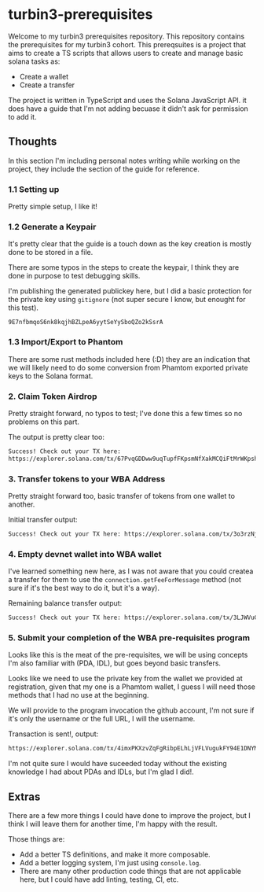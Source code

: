 # turbin3-prerequisites
Welcome to my turbin3 prerequisites repository. This repository contains the prerequisites for my turbin3 cohort. This prereqsuites is a project that aims to create a TS scripts that allows users to create and manage basic solana tasks as:

- Create a wallet
- Create a transfer

The project is written in TypeScript and uses the Solana JavaScript API. it does have a guide that I'm not adding becuase it didn't ask for permission to add it.

## Thoughts
In this section I'm including personal notes writing while working on the project, they include the section of the guide for reference.

### 1.1 Setting up
Pretty simple setup, I like it!

### 1.2 Generate a Keypair
It's pretty clear that the guide is a touch down as the key creation is mostly done to be stored in a file.

There are some typos in the steps to create the keypair, I think they are done in purpose to test debugging skills.

I'm publishing the generated publickey here, but I did a basic protection for the private key using `gitignore` (not super secure I know, but enought for this test).
```
9E7nfbmqoS6nk8kqjhBZLpeA6yytSeYySboQZo2kSsrA
```

### 1.3 Import/Export to Phantom
There are some rust methods included here (:D) they are an indication that we will likely need to do some conversion from Phamtom exported private keys to the Solana format.

### 2. Claim Token Airdrop
Pretty straight forward, no typos to test; I've done this a few times so no problems on this part.

The output is pretty clear too:
```bash
Success! Check out your TX here:
https://explorer.solana.com/tx/67PvqGDDww9uqTupfFKpsmNfXakMCQiFtMrWKpshUQMxmSVNGwNCoXdvnDU5XDRNxVcJV8HCqQMcifRwQR1VobHt?cluster=devnet
```

### 3. Transfer tokens to your WBA Address
Pretty straight forward too, basic transfer of tokens from one wallet to another.

Initial transfer output:
```bash
Success! Check out your TX here: https://explorer.solana.com/tx/3o3rzNjvJh9Dx7uzHFgj6bgMYf9G5Y2ENL5CyUqa6MSPEmoAkeLHSA1EtgUhVYcS24KR5LpHUQt62CFMqchHNSxA?cluster=devnet
```

### 4. Empty devnet wallet into WBA wallet
I've learned something new here, as I was not aware that you could createa a transfer for them to use the `connection.getFeeForMessage` method (not sure if it's the best way to do it, but it's a way).

Remaining balance transfer output:
```bash
Success! Check out your TX here: https://explorer.solana.com/tx/3LJWVuCTM2ZQmPDf1LS77qJhx1QL6yWCVxRt5nHS78vVirZTPGNxoaG8nXUNv2niYmwY8rsDMC3VHhJRyons4c9M?cluster=devnet
```

### 5. Submit your completion of the WBA pre-requisites program
Looks like this is the meat of the pre-requisites, we will be using concepts I'm also familiar with (PDA, IDL), but goes beyond basic transfers.

Looks like we need to use the private key from the wallet we provided at registration, given that my one is a Phamtom wallet, I guess I will need those methods that I had no use at the beginning.

We will provide to the program invocation the github account, I'm not sure if it's only the username or the full URL, I will the username.

Transaction is sent!, output:
```bash
https://explorer.solana.com/tx/4imxPKXzvZqFgRibpELhLjVFLVugukFY94E1DNYMLZKhVztWzNmrEMmUjgoCsdFMmzMR5rWZkpJXyRQVHLEuqwWx?cluster=devnet
```

I'm not quite sure I would have suceeded today without the existing knowledge I had about PDAs and IDLs, but I'm glad I did!.

## Extras
There are a few more things I could have done to improve the project, but I think I will leave them for another time, I'm happy with the result.

Those things are:
- Add a better TS definitions, and make it more composable.
- Add a better logging system, I'm just using `console.log`.
- There are many other production code things that are not applicable here, but I could have add linting, testing, CI, etc.